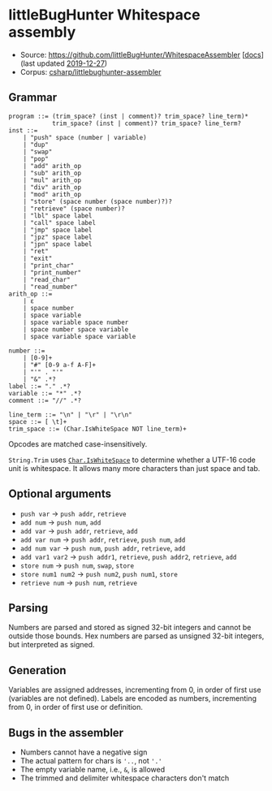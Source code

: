 # littleBugHunter Whitespace assembly

- Source: <https://github.com/littleBugHunter/WhitespaceAssembler>
  [[docs](https://github.com/littleBugHunter/WhitespaceAssembler/blob/master/README.md)]
  (last updated [2019-12-27](https://github.com/littleBugHunter/WhitespaceAssembler/commit/fd8a7a0189537507cc29eac4e286386192c8b6e7))
- Corpus: [csharp/littlebughunter-assembler](https://github.com/wspace/corpus/tree/main/csharp/littlebughunter-assembler)

## Grammar

```bnf
program ::= (trim_space? (inst | comment)? trim_space? line_term)*
            trim_space? (inst | comment)? trim_space? line_term?
inst ::=
    | "push" space (number | variable)
    | "dup"
    | "swap"
    | "pop"
    | "add" arith_op
    | "sub" arith_op
    | "mul" arith_op
    | "div" arith_op
    | "mod" arith_op
    | "store" (space number (space number)?)?
    | "retrieve" (space number)?
    | "lbl" space label
    | "call" space label
    | "jmp" space label
    | "jpz" space label
    | "jpn" space label
    | "ret"
    | "exit"
    | "print_char"
    | "print_number"
    | "read_char"
    | "read_number"
arith_op ::=
    | ε
    | space number
    | space variable
    | space variable space number
    | space number space variable
    | space variable space variable

number ::=
    | [0-9]+
    | "#" [0-9 a-f A-F]+
    | "'" . "'"
    | "&" .*?
label ::= "." .*?
variable ::= "*" .*?
comment ::= "//" .*?

line_term ::= "\n" | "\r" | "\r\n"
space ::= [ \t]+
trim_space ::= (Char.IsWhiteSpace NOT line_term)+
```

Opcodes are matched case-insensitively.

`String.Trim` uses [`Char.IsWhiteSpace`](https://learn.microsoft.com/en-us/dotnet/api/system.char.iswhitespace?view=net-9.0#system-char-iswhitespace(system-char))
to determine whether a UTF-16 code unit is whitespace. It allows many more
characters than just space and tab.

## Optional arguments

- `push var` -> `push addr`, `retrieve`
- `add num` -> `push num`, `add`
- `add var` -> `push addr`, `retrieve`, `add`
- `add var num` -> `push addr`, `retrieve`, `push num`, `add`
- `add num var` -> `push num`, `push addr`, `retrieve`, `add`
- `add var1 var2` -> `push addr1`, `retrieve`, `push addr2`, `retrieve`, `add`
- `store num` -> `push num`, `swap`, `store`
- `store num1 num2` -> `push num2`, `push num1`, `store`
- `retrieve num` -> `push num`, `retrieve`

## Parsing

Numbers are parsed and stored as signed 32-bit integers and cannot be outside
those bounds. Hex numbers are parsed as unsigned 32-bit integers, but
interpreted as signed.

## Generation

Variables are assigned addresses, incrementing from 0, in order of first use
(variables are not defined). Labels are encoded as numbers, incrementing from 0,
in order of first use or definition.

## Bugs in the assembler

- Numbers cannot have a negative sign
- The actual pattern for chars is `'..`, not `'.'`
- The empty variable name, i.e., `&`, is allowed
- The trimmed and delimiter whitespace characters don't match

